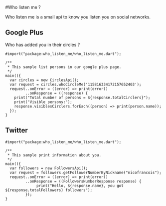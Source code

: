 #Who listen me ?

Who listen me is a small api to know you listen you on social networks.


## Google Plus

Who has added you in their circles ?

```
#import("package:who_listen_me/who_listen_me.dart");

/**
 * This sample list persons in our google plus page.
 */ 
main(){
  var circles = new CirclesApi();
  var request = circles.whoCircleMe('115816334172157652403');
  request..onError = ((error) => print(error))
         ..onResponse = ((response) {
    print("Total number of persons = ${response.totalCirclers}");
    print("Visible persons:");
    response.visiblesCirclers.forEach((person) => print(person.name));
  });
}
```


## Twitter

```
#import("package:who_listen_me/who_listen_me.dart");

/**
 * This sample print information about you.
 */ 
main(){
  var followers = new FollowersApi();
  var request = followers.getFollowerNumberByNickname("nicofrancois");
  request..onError = ((error) => print(error))
         ..onResponse = ((FollowersNumberResponse response) {
              print("Hello, ${response.name}, you got ${response.totalFollowers} followers");      
         });
}
```